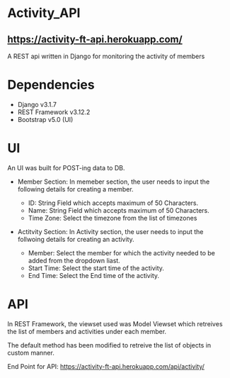 # Activity_API

## https://activity-ft-api.herokuapp.com/

A REST api written in Django for monitoring the activity of members

# Dependencies
- Django v3.1.7
- REST Framework v3.12.2
- Bootstrap v5.0 (UI)

# UI 
An UI was built for POST-ing data to DB.

- Member Section: In memeber section, the user needs to input the following details for creating a member.
    - ID: String Field which accepts maximum of 50 Characters.
    - Name: String Field which accepts maximum of 50 Characters.
    - Time Zone: Select the timezone from the list of timezones

- Actitvity Section: In Activity section, the user needs to input the follwoing details for creating an activity.
    - Member: Select the member for which the activity needed to be added from the dropdown liast.
    - Start Time: Select the start time of the activity.
    - End Time: Select the End time of the activity.

# API
In REST Framework, the viewset used was Model Viewset which retreives the list of members and activities under each member.

The default method has been modified to retreive the list of objects in custom manner.

End Point for API: https://activity-ft-api.herokuapp.com/api/activity/


